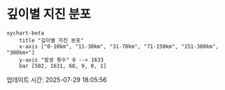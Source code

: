 # 깊이별 지진 분포

```mermaid
xychart-beta
    title "깊이별 지진 분포"
    x-axis ["0-10km", "11-30km", "31-70km", "71-150km", "151-300km", "300km+"]
    y-axis "발생 횟수" 0 --> 1633
    bar [502, 1631, 68, 9, 0, 1]
```

업데이트 시간: 2025-07-29 18:05:56
